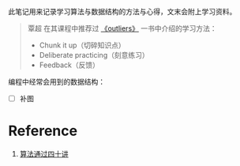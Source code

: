 此笔记用来记录学习算法与数据结构的方法与心得，文末会附上学习资料。

> 覃超 在其课程中推荐过 [《outliers》](https://book.douban.com/subject/3134517/) 一书中介绍的学习方法：
>
> - Chunk it up（切碎知识点）
> - Deliberate practicing（刻意练习）
> - Feedback（反馈）

编程中经常会用到的数据结构：

- [ ] 补图



# Reference

1. [算法通过四十讲](https://time.geekbang.org/course/detail/100019701-41524)

